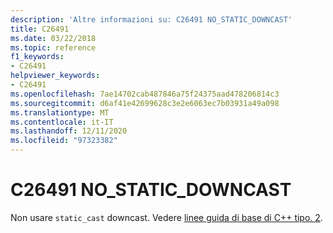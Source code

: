 ```yaml
---
description: 'Altre informazioni su: C26491 NO_STATIC_DOWNCAST'
title: C26491
ms.date: 03/22/2018
ms.topic: reference
f1_keywords:
- C26491
helpviewer_keywords:
- C26491
ms.openlocfilehash: 7ae14702cab487846a75f24375aad478206814c3
ms.sourcegitcommit: d6af41e42699628c3e2e6063ec7b03931a49a098
ms.translationtype: MT
ms.contentlocale: it-IT
ms.lasthandoff: 12/11/2020
ms.locfileid: "97323382"
---
```

# <a name="c26491-no_static_downcast"></a>C26491 NO_STATIC_DOWNCAST

Non usare `static_cast` downcast. Vedere [linee guida di base di C++ tipo. 2](https://github.com/isocpp/CppCoreGuidelines/blob/master/CppCoreGuidelines.md#SS-type).
